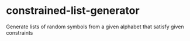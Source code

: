 constrained-list-generator
==========================

Generate lists of random symbols from a given alphabet that satisfy given constraints
